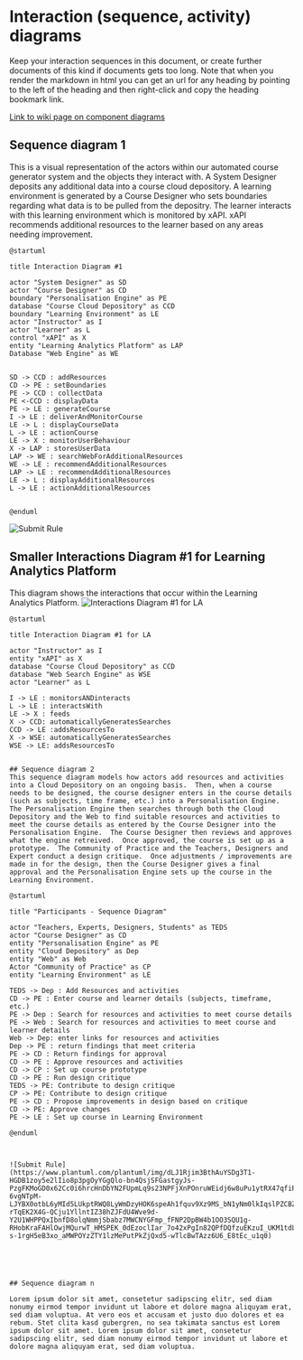 # Interaction (sequence, activity) diagrams

Keep your interaction sequences in this document, or create further documents of this kind if documents gets too long. Note that when you render the markdown in html you can get an url for any heading by pointing to the left of the heading and then right-click and copy the heading bookmark link. 

[Link to wiki page on component diagrams](https://github.sydney.edu.au/crli/EDPC5022-2019/wiki/Sequence-Activity-Interaction-diagrams) 



## Sequence diagram  1

This is a visual representation of the actors within our automated course generator system and the objects they interact with. A System Designer deposits any additional data into a course cloud depository. A learning environment is generated by a Course Designer who sets boundaries regarding what data is to be pulled from the depositry. The learner interacts with this learning environment which is monitored by xAPI. xAPI recommends additional resources to the learner based on any areas needing improvement. 

```
@startuml

title Interaction Diagram #1 

actor "System Designer" as SD
actor "Course Designer" as CD
boundary "Personalisation Engine" as PE
database "Course Cloud Depository" as CCD
boundary "Learning Environment" as LE
actor "Instructor" as I
actor "Learner" as L
control "xAPI" as X
entity "Learning Analytics Platform" as LAP
Database "Web Engine" as WE


SD -> CCD : addResources
CD -> PE : setBoundaries
PE -> CCD : collectData
PE <-CCD : displayData
PE -> LE : generateCourse
I -> LE : deliverAndMonitorCourse
LE -> L : displayCourseData
L -> LE : actionCourse
LE -> X : monitorUserBehaviour
X -> LAP : storesUserData
LAP -> WE : searchWebForAdditionalResources
WE -> LE : recommendAdditionalResources
LAP -> LE : recommendAdditionalResources
LE -> L : displayAdditionalResources
L -> LE : actionAdditionalResources


@enduml
```

![Submit Rule](https://www.plantuml.com/plantuml/img/ZLDDQ-Cm4BthLuZikOTUbxBKZLqmk60sBCbrOisw0baget5O__iTIN7Ib1nwC-zhvetjvyX0F4zEARRiKBUUaM1W6xokBOm4a_xng9KIB93Ux9R8EEaQenqzqaP3rBjwPRTXfeYtxBPMnp1x0xJeJOyKWmTd8-GHZH-jnwph6sM0uGWIi0PjNPYDn7s4Q6N0KW9l4Zi4yjQF4dMo5Fo4dhEiQzQjMX-PvlISYNR5i_MyPQU6u9c2qvj_LTzcxA0ao_Bd8PNilh0TP5q7_3VGLDnLh-hBydiyVYwsRvHIkre__4ghwvyQZFcDKHeE6DKs4tqZU4H-ARsi409T74Dm3WTE8nB-z51WO-E7WsM5HTwbd16b5J2M8whsGXXqzeHKUVCMV3heMT4LxpMnu3ctkxZBLt5ZEGWybQW_4Ua5t-5aHQ0EsLNrgPMG61DTyWGKRbyA0mtlSgxNG9KnDkM3kzvcV-r4E8H9tgsvfpjdVaFujUXTqPV6zpHAFSi8-M_-0m00)



## Smaller Interactions Diagram #1 for Learning Analytics Platform

This diagram shows the interactions that occur within the Learning Analytics Platform. 
![Interactions Diagram #1 for LA](https://www.plantuml.com/plantuml/img/XL6nQiD03Dtr5SAPEtJDK69iKmocbAHWhufFIGxiktAIeVxxodOJIfTEftllwJq97KGfwJGE0EfrOAo3Sg9UVGnOUhec6d7tZ9UOiCaHm2Whipg8fccfCoJ16ZXO_upPL_vUhr27u4ZfJCAO5N5AzXP3d1oM_1d5M-ky2ekY_ALi-OmdfjJVi0fN7tZLjAVgdjmO6NYBRG1gV7h1fi8zZZ4iffA_bVvd2O7cGJ-mrkiD33AYC_p2x0IwvMkJx94cZIEfxsaOvbUsA5AMRIGMCCtTafoJ8ukjrhDynCt39ltNmpIRXod_U00SE3YxnpS0)

```
@startuml

title Interaction Diagram #1 for LA 

actor "Instructor" as I
entity "xAPI" as X 
database "Course Cloud Depository" as CCD
database "Web Search Engine" as WSE
actor "Learner" as L

I -> LE : monitorsANDinteracts
L -> LE : interactsWith
LE -> X : feeds
X -> CCD: automaticallyGeneratesSearches
CCD -> LE :addsResourcesTo
X -> WSE: automaticallyGeneratesSearches
WSE -> LE: addsResourcesTo


## Sequence diagram 2
This sequence diagram models how actors add resources and activities into a Cloud Depository on an ongoing basis.  Then, when a course needs to be designed, the course designer enters in the course details (such as subjects, time frame, etc.) into a Personalisation Engine. The Personalisation Engine then searches through both the Cloud Depository and the Web to find suitable resources and activities to meet the course details as entered by the Course Designer into the Personalisation Engine.  The Course Designer then reviews and approves what the engine retreived.  Once approved, the course is set up as a prototype.  The Community of Practice and the Teachers, Designers and Expert conduct a design critique.  Once adjustments / improvements are made in for the design, then the Course Designer gives a final approval and the Personalisation Engine sets up the course in the Learning Environment.

@startuml

title "Participants - Sequence Diagram"

actor "Teachers, Experts, Designers, Students" as TEDS
actor "Course Designer" as CD
entity "Personalisation Engine" as PE
entity "Cloud Depository" as Dep
entity "Web" as Web
Actor "Community of Practice" as CP
entity "Learning Environment" as LE

TEDS -> Dep : Add Resources and activities
CD -> PE : Enter course and learner details (subjects, timeframe, etc.)
PE -> Dep : Search for resources and activities to meet course details
PE -> Web : Search for resources and activities to meet course and learner details
Web -> Dep: enter links for resources and activities
Dep -> PE : return findings that meet criteria
PE -> CD : Return findings for approval
CD -> PE : Approve resources and activities
CD -> CP : Set up course prototype
CD -> PE : Run design critique
TEDS -> PE: Contribute to design critique
CP -> PE: Contribute to design critique
PE -> CD : Propose improvements in design based on critique
CD -> PE: Approve changes
PE -> LE : Set up course in Learning Environment

@enduml



![Submit Rule](https://www.plantuml.com/plantuml/img/dLJ1Rjim3BthAuYSDg3T1-HGDB1zoy5e2lIio8p3pgOyYGgQlo-bn4QsjSFGastgyJs-PzgFKMoGD0x62Cc0i6hrcHnDbYN2FUpmLq9s23NPFjXnPOnruWEidj6w8uPu1ytRX47qfiP8FPVQJbA7Ih426-6vgNTpM-LJYBX0otbL6yMId5LUkptRWQ8LyWmDzyHOK6speAh1fquv9Xz9MS_bN1yNm0lkIqslPZCBZsFYVEeFq0OTXzo5k6gNlYtQmCIzwfueU1xre62sZJ7P1jm_P25OmwRhu0cZsd4OmN87cV94GXXDLMTWsoYkOS40xc8xmuQieQKEnT8GuLjC-rTqEK2X4G-QCju1YllntIZ38hZJFdU4Wve9d-Y2U1WHPPQxIbnfD8olqNmmjSbabz7MWCNYGFmp_fFNP2DpBW4b1OO3SQU1g-RHobKraFAHlOwjMQurwT_HMSPEK_0dEzoclIar_7o42xPgIn82QPfDQfzuEKzuI_UKM1tdLIrJaNuCongqpHegpn9edmHpPdyYLUM_S3S-s-1rgH5eB3xo_aMWPOYzZTY1lzMePutPkZjQxd5-wTlcBwTAzz6U6_E8tEc_u1q0)





## Sequence diagram n

Lorem ipsum dolor sit amet, consetetur sadipscing elitr, sed diam nonumy eirmod tempor invidunt ut labore et dolore magna aliquyam erat, sed diam voluptua. At vero eos et accusam et justo duo dolores et ea rebum. Stet clita kasd gubergren, no sea takimata sanctus est Lorem ipsum dolor sit amet. Lorem ipsum dolor sit amet, consetetur sadipscing elitr, sed diam nonumy eirmod tempor invidunt ut labore et dolore magna aliquyam erat, sed diam voluptua.
